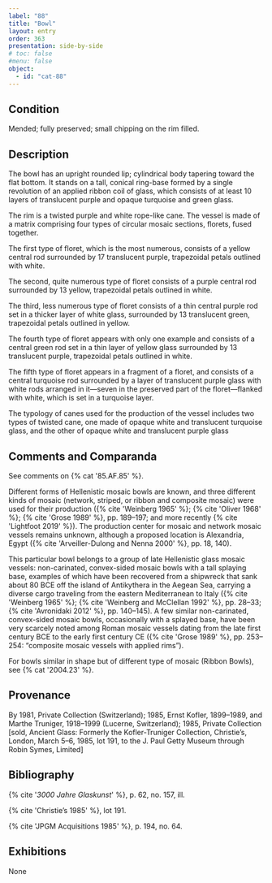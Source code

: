 ```yaml
---
label: "88"
title: "Bowl"
layout: entry
order: 363
presentation: side-by-side
# toc: false
#menu: false 
object:
  - id: "cat-88"
---
```


## Condition

Mended; fully preserved; small chipping on the rim filled.

## Description

The bowl has an upright rounded lip; cylindrical body tapering toward the flat bottom. It stands on a tall, conical ring-base formed by a single revolution of an applied ribbon coil of glass, which consists of at least 10 layers of translucent purple and opaque turquoise and green glass.

The rim is a twisted purple and white rope-like cane. The vessel is made of a matrix comprising four types of circular mosaic sections, florets, fused together.

The first type of floret, which is the most numerous, consists of a yellow central rod surrounded by 17 translucent purple, trapezoidal petals outlined with white.

The second, quite numerous type of floret consists of a purple central rod surrounded by 13 yellow, trapezoidal petals outlined in white.

The third, less numerous type of floret consists of a thin central purple rod set in a thicker layer of white glass, surrounded by 13 translucent green, trapezoidal petals outlined in yellow.

The fourth type of floret appears with only one example and consists of a central green rod set in a thin layer of yellow glass surrounded by 13 translucent purple, trapezoidal petals outlined in white.

The fifth type of floret appears in a fragment of a floret, and consists of a central turquoise rod surrounded by a layer of translucent purple glass with white rods arranged in it—seven in the preserved part of the floret—flanked with white, which is set in a turquoise layer.

The typology of canes used for the production of the vessel includes two types of twisted cane, one made of opaque white and translucent turquoise glass, and the other of opaque white and translucent purple glass

## Comments and Comparanda

See comments on {% cat '85.AF.85' %}.

Different forms of Hellenistic mosaic bowls are known, and three different kinds of mosaic (network, striped, or ribbon and composite mosaic) were used for their production ({% cite 'Weinberg 1965' %}; {% cite 'Oliver 1968' %}; {% cite 'Grose 1989' %}, pp. 189–197; and more recently {% cite 'Lightfoot 2019' %}). The production center for mosaic and network mosaic vessels remains unknown, although a proposed location is Alexandria, Egypt ({% cite 'Arveiller-Dulong and Nenna 2000' %}, pp. 18, 140).

This particular bowl belongs to a group of late Hellenistic glass mosaic vessels: non-carinated, convex-sided mosaic bowls with a tall splaying base, examples of which have been recovered from a shipwreck that sank about 80 BCE off the island of Antikythera in the Aegean Sea, carrying a diverse cargo traveling from the eastern Mediterranean to Italy ({% cite 'Weinberg 1965' %}; {% cite 'Weinberg and McClellan 1992' %}, pp. 28–33; {% cite 'Avronidaki 2012' %}, pp. 140–145). A few similar non-carinated, convex-sided mosaic bowls, occasionally with a splayed base, have been very scarcely noted among Roman mosaic vessels dating from the late first century BCE to the early first century CE ({% cite 'Grose 1989' %}, pp. 253–254: “composite mosaic vessels with applied rims”).

For bowls similar in shape but of different type of mosaic (Ribbon Bowls), see {% cat '2004.23' %}.

## Provenance

By 1981, Private Collection (Switzerland); 1985, Ernst Kofler, 1899–1989, and Marthe Truniger, 1918–1999 (Lucerne, Switzerland); 1985, Private Collection [sold, Ancient Glass: Formerly the Kofler-Truniger Collection, Christie’s, London, March 5–6, 1985, lot 191, to the J. Paul Getty Museum through Robin Symes, Limited]

## Bibliography

{% cite '*3000 Jahre Glaskunst*' %}, p. 62, no. 157, ill.

{% cite 'Christie’s 1985' %}, lot 191.

{% cite 'JPGM Acquisitions 1985' %}, p. 194, no. 64.

## Exhibitions

None